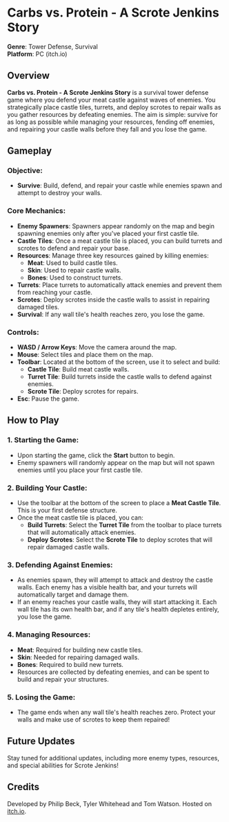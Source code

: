 # Carbs vs. Protein - A Scrote Jenkins Story

**Genre**: Tower Defense, Survival  
**Platform**: PC (itch.io)

## Overview
**Carbs vs. Protein - A Scrote Jenkins Story** is a survival tower defense game where you defend your meat castle against waves of enemies. You strategically place castle tiles, turrets, and deploy scrotes to repair walls as you gather resources by defeating enemies. The aim is simple: survive for as long as possible while managing your resources, fending off enemies, and repairing your castle walls before they fall and you lose the game.

## Gameplay

### Objective:
- **Survive**: Build, defend, and repair your castle while enemies spawn and attempt to destroy your walls.

### Core Mechanics:
- **Enemy Spawners**: Spawners appear randomly on the map and begin spawning enemies only after you've placed your first castle tile.
- **Castle Tiles**: Once a meat castle tile is placed, you can build turrets and scrotes to defend and repair your base.
- **Resources**: Manage three key resources gained by killing enemies:
  - **Meat**: Used to build castle tiles.
  - **Skin**: Used to repair castle walls.
  - **Bones**: Used to construct turrets.
- **Turrets**: Place turrets to automatically attack enemies and prevent them from reaching your castle.
- **Scrotes**: Deploy scrotes inside the castle walls to assist in repairing damaged tiles.
- **Survival**: If any wall tile's health reaches zero, you lose the game.

### Controls:
- **WASD / Arrow Keys**: Move the camera around the map.
- **Mouse**: Select tiles and place them on the map.
- **Toolbar**: Located at the bottom of the screen, use it to select and build:
  - **Castle Tile**: Build meat castle walls.
  - **Turret Tile**: Build turrets inside the castle walls to defend against enemies.
  - **Scrote Tile**: Deploy scrotes for repairs.
- **Esc**: Pause the game.

## How to Play

### 1. Starting the Game:
- Upon starting the game, click the **Start** button to begin.
- Enemy spawners will randomly appear on the map but will not spawn enemies until you place your first castle tile.

### 2. Building Your Castle:
- Use the toolbar at the bottom of the screen to place a **Meat Castle Tile**. This is your first defense structure.
- Once the meat castle tile is placed, you can:
  - **Build Turrets**: Select the **Turret Tile** from the toolbar to place turrets that will automatically attack enemies.
  - **Deploy Scrotes**: Select the **Scrote Tile** to deploy scrotes that will repair damaged castle walls.

### 3. Defending Against Enemies:
- As enemies spawn, they will attempt to attack and destroy the castle walls. Each enemy has a visible health bar, and your turrets will automatically target and damage them.
- If an enemy reaches your castle walls, they will start attacking it. Each wall tile has its own health bar, and if any tile's health depletes entirely, you lose the game.

### 4. Managing Resources:
- **Meat**: Required for building new castle tiles.
- **Skin**: Needed for repairing damaged walls.
- **Bones**: Required to build new turrets.
- Resources are collected by defeating enemies, and can be spent to build and repair your structures.

### 5. Losing the Game:
- The game ends when any wall tile's health reaches zero. Protect your walls and make use of scrotes to keep them repaired!

## Future Updates
Stay tuned for additional updates, including more enemy types, resources, and special abilities for Scrote Jenkins!

## Credits
Developed by Philip Beck, Tyler Whitehead and Tom Watson. Hosted on [itch.io](https://itch.io).
